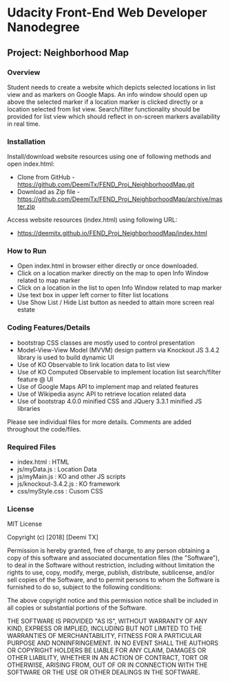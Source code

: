 
# Udacity Front-End Web Developer Nanodegree
## Project: Neighborhood Map

### Overview
Student needs to create a website which depicts selected locations in list view and as markers on Google Maps.  An info window should open up above the selected marker if a location marker is clicked directly or a location selected from list view.  Search/filter functionality should be provided for list view which should reflect in on-screen markers availability in real time.


### Installation
Install/download website resources using one of following methods and open index.html:
* Clone from GitHub - https://github.com/DeemiTx/FEND_Proj_NeighborhoodMap.git
* Download as Zip file - https://github.com/DeemiTx/FEND_Proj_NeighborhoodMap/archive/master.zip

Access website resources (index.html) using following URL:
* https://deemitx.github.io/FEND_Proj_NeighborhoodMap/index.html

### How to Run
* Open index.html in browser either directly or once downloaded.
* Click on a location marker directly on the map to open Info Window related to map marker
* Click on a location in the list to open Info Window related to map marker
* Use text box in upper left corner to filter list locations
* Use Show List / Hide List button as needed to attain more screen real estate

### Coding Features/Details

* bootstrap CSS classes are mostly used to control presentation
* Model-View-View Model (MVVM) design pattern via Knockout JS 3.4.2 library is used to build dynamic UI
* Use of KO Observable to link location data to list view
* Use of KO Computed Observable to implement location list search/filter feature @ UI
* Use of Google Maps API to implement map and related features
* Use of Wikipedia async API to retrieve location related data
* Use of bootstrap 4.0.0 minified CSS and JQuery 3.3.1 minified JS libraries

Please see individual files for more details.  Comments are added  throughout the code/files.


### Required Files

* index.html : HTML
* js/myData.js : Location Data
* js/myMain.js : KO and other JS scripts
* js/knockout-3.4.2.js : KO framework
* css/myStyle.css : Cusom CSS


### License
MIT License

Copyright (c) [2018] [Deemi TX]

Permission is hereby granted, free of charge, to any person obtaining a copy
of this software and associated documentation files (the "Software"), to deal
in the Software without restriction, including without limitation the rights
to use, copy, modify, merge, publish, distribute, sublicense, and/or sell
copies of the Software, and to permit persons to whom the Software is
furnished to do so, subject to the following conditions:

The above copyright notice and this permission notice shall be included in all
copies or substantial portions of the Software.

THE SOFTWARE IS PROVIDED "AS IS", WITHOUT WARRANTY OF ANY KIND, EXPRESS OR
IMPLIED, INCLUDING BUT NOT LIMITED TO THE WARRANTIES OF MERCHANTABILITY,
FITNESS FOR A PARTICULAR PURPOSE AND NONINFRINGEMENT. IN NO EVENT SHALL THE
AUTHORS OR COPYRIGHT HOLDERS BE LIABLE FOR ANY CLAIM, DAMAGES OR OTHER
LIABILITY, WHETHER IN AN ACTION OF CONTRACT, TORT OR OTHERWISE, ARISING FROM,
OUT OF OR IN CONNECTION WITH THE SOFTWARE OR THE USE OR OTHER DEALINGS IN THE
SOFTWARE.
